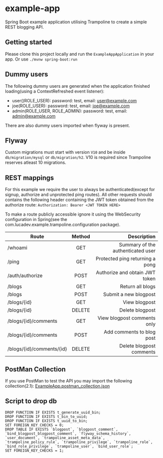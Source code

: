 # example-app

Spring Boot example application utilising Trampoline to create a simple REST blogging API.

## Getting started

Please clone this project locally and run the `ExampleAppApplication` in your app. Or use `./mvnw spring-boot:run`

## Dummy users

The following dummy users are generated when the application finished loading(using a ContextRefreshed event listener):

- user()ROLE_USER): password: test, email: user@example.com
- joe(ROLE_USER): password: test, email: joe@example.com
- admin(ROLE_USER, ROLE_ADMIN): password: test, email: admin@example.com

There are also dummy users imported when flyway is present.

## Flyway

Custom migrations must start with version `V10` and be inside `db/migration/mysql` or `db/migration/h2`.
V10 is required since Trampoline reserves atleast 10 migrations.

## REST mappings

For this example we require the user to always be authenticated(except for signup, authorize and unprotected ping routes).
All other requests should contains the following header containing the JWT token obtained from the authorize route: `Authorization: Bearer <JWT TOKEN HERE>`


To make a route publicly accessible ignore it using the WebSecurity configuration in Spring(see the com.lucadev.example.trampoline.configuration package).

| Route                             | Method        | Description                           |
|-----------------------------------|:-------------:|--------------------------------------:|
| /whoami                           | GET           | Summary of the authenticated user     |
| /ping                             | GET           | Protected ping returning a pong       |
| /auth/authorize                   | POST          | Authorize and obtain JWT token        |
| /blogs                            | GET           | Return all blogs                      |
| /blogs                            | POST          | Submit a new blogpost                 |
| /blogs/{id}                       | GET           | View blogpost                         |
| /blogs/{id}                       | DELETE        | Delete blogpost                       |
| /blogs/{id}/comments              | GET           | View blogpost comments only           |
| /blogs/{id}/comments              | POST          | Add comments to blog post              |
| /blogs/{id}/comments/{id}         | DELETE        | Delete blogpost comments               |

## PostMan Collection

If you use PostMan to test the API you may import the following collection(2.1): [ExampleApp.postman_collection.json](ExampleApp.postman_collection.json)

## Script to drop db

```mysql
DROP FUNCTION IF EXISTS t_generate_uuid_bin;
DROP FUNCTION IF EXISTS t_bin_to_uuid;
DROP FUNCTION IF EXISTS t_uuid_to_bin;
SET FOREIGN_KEY_CHECKS = 0;
DROP TABLE IF EXISTS `blogpost`, `blogpost_comment`, `bind_blogpost_blogpost_comment`, `flyway_schema_history`, `user_document`, `trampoline_asset_meta_data`, `trampoline_policy_rule`, `trampoline_privilege`, `trampoline_role`, `bind_role_privilege`, `trampoline_user`, `bind_user_role`;
SET FOREIGN_KEY_CHECKS = 1;
```
